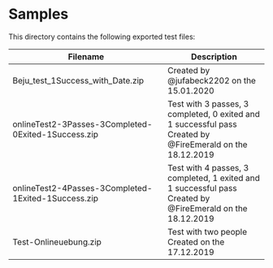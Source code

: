 # Samples

This directory contains the following exported test files:

| Filename                                            | Description                                                                                                  |
|-----------------------------------------------------|--------------------------------------------------------------------------------------------------------------|
| Beju_test_1Success_with_Date.zip                    | Created by @jufabeck2202 on the 15.01.2020                                                                   |
| onlineTest2-3Passes-3Completed-0Exited-1Success.zip | Test with 3 passes, 3 completed, 0 exited and 1 successful pass<br>Created by @FireEmerald on the 18.12.2019 |
| onlineTest2-4Passes-3Completed-1Exited-1Success.zip | Test with 4 passes, 3 completed, 1 exited and 1 successful pass<br>Created by @FireEmerald on the 18.12.2019 |
| Test-Onlineuebung.zip                               | Test with two people<br>Created on the 17.12.2019                                                            |
